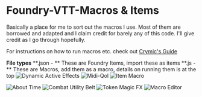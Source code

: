 # Foundry-VTT-Macros & Items
Basically a place for me to sort out the macros I use. Most of them are borrowed and adapted and I claim credit for barely any of this code. I'll give credit as I go through hopefully.

For instructions on how to run macros etc. check out [Crymic's Guide](https://gitlab.com/crymic/foundry-vtt-macros/-/blob/8.x/README.md)


**File types**
**.json - ** These are Foundry Items, import these as items
**.js - ** These are Macros, add them as a macro, details on running them is at the top
![Dynamic Active Effects](https://img.shields.io/badge/Dynamic%20Active%20Effects-Required-red)
![Midi-Qol](https://img.shields.io/badge/Midi--Qol-Required-red)
![Item Macro](https://img.shields.io/badge/Item%20Macro-Recommended-lightgreen)

![About Time](https://img.shields.io/badge/About%20Time-Optional-lightgrey)
![Combat Utility Belt](https://img.shields.io/badge/Combat%20Utility%20Belt-Optional-lightgrey)
![Token Magic FX](https://img.shields.io/badge/Token%20Magic%20FX-Optional-lightgrey)
![Macro Editor](https://img.shields.io/badge/Macro%20Editor-Recommended-lightgreen)
